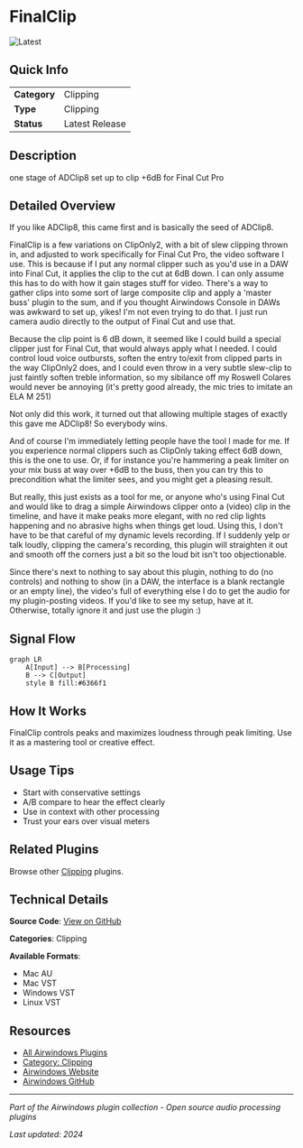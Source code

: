 # FinalClip

![Latest](https://img.shields.io/badge/-Latest-10b981)

## Quick Info

| | |
|---|---|
| **Category** | Clipping |
| **Type** | Clipping |
| **Status** | Latest Release |

## Description

one stage of ADClip8 set up to clip +6dB for Final Cut Pro

## Detailed Overview

If you like ADClip8, this came first and is basically the seed of ADClip8.

FinalClip is a few variations on ClipOnly2, with a bit of slew clipping thrown in, and adjusted to work specifically for Final Cut Pro, the video software I use. This is because if I put any normal clipper such as you'd use in a DAW into Final Cut, it applies the clip to the cut at 6dB down. I can only assume this has to do with how it gain stages stuff for video. There's a way to gather clips into some sort of large composite clip and apply a 'master buss' plugin to the sum, and if you thought Airwindows Console in DAWs was awkward to set up, yikes! I'm not even trying to do that. I just run camera audio directly to the output of Final Cut and use that.

Because the clip point is 6 dB down, it seemed like I could build a special clipper just for Final Cut, that would always apply what I needed. I could control loud voice outbursts, soften the entry to/exit from clipped parts in the way ClipOnly2 does, and I could even throw in a very subtle slew-clip to just faintly soften treble information, so my sibilance off my Roswell Colares would never be annoying (it's pretty good already, the mic tries to imitate an ELA M 251)

Not only did this work, it turned out that allowing multiple stages of exactly this gave me ADClip8! So everybody wins.

And of course I'm immediately letting people have the tool I made for me. If you experience normal clippers such as ClipOnly taking effect 6dB down, this is the one to use. Or, if for instance you're hammering a peak limiter on your mix buss at way over +6dB to the buss, then you can try this to precondition what the limiter sees, and you might get a pleasing result.

But really, this just exists as a tool for me, or anyone who's using Final Cut and would like to drag a simple Airwindows clipper onto a (video) clip in the timeline, and have it make peaks more elegant, with no red clip lights happening and no abrasive highs when things get loud. Using this, I don't have to be that careful of my dynamic levels recording. If I suddenly yelp or talk loudly, clipping the camera's recording, this plugin will straighten it out and smooth off the corners just a bit so the loud bit isn't too objectionable.

Since there's next to nothing to say about this plugin, nothing to do (no controls) and nothing to show (in a DAW, the interface is a blank rectangle or an empty line), the video's full of everything else I do to get the audio for my plugin-posting videos. If you'd like to see my setup, have at it. Otherwise, totally ignore it and just use the plugin :)

## Signal Flow

```mermaid
graph LR
    A[Input] --> B[Processing]
    B --> C[Output]
    style B fill:#6366f1
```

## How It Works

FinalClip controls peaks and maximizes loudness through peak limiting. Use it as a mastering tool or creative effect.

## Usage Tips

- Start with conservative settings
- A/B compare to hear the effect clearly
- Use in context with other processing
- Trust your ears over visual meters


## Related Plugins

Browse other [Clipping](../categories/clipping.md) plugins.


## Technical Details

**Source Code**: [View on GitHub](https://github.com/airwindows/airwindows/tree/master/plugins/LinuxVST/src/FinalClip)

**Categories**: Clipping

**Available Formats**:
- Mac AU
- Mac VST
- Windows VST
- Linux VST

## Resources

- [All Airwindows Plugins](../../README.md)
- [Category: Clipping](../categories/clipping.md)
- [Airwindows Website](https://www.airwindows.com)
- [Airwindows GitHub](https://github.com/airwindows/airwindows)

---

*Part of the Airwindows plugin collection - Open source audio processing plugins*

*Last updated: 2024*
